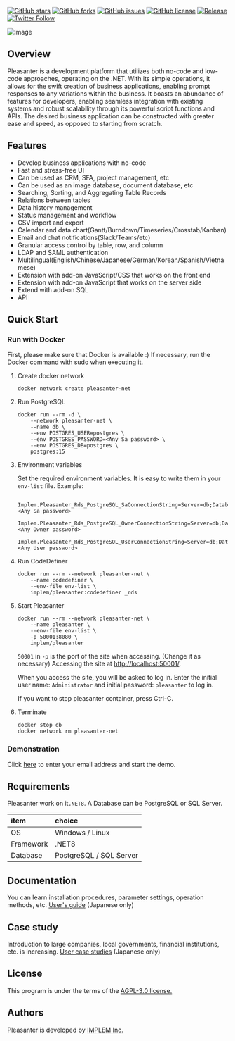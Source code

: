 ﻿[![GitHub stars](https://img.shields.io/github/stars/implem/implem.pleasanter)](https://github.com/implem/implem.pleasanter/stargazers)
[![GitHub forks](https://img.shields.io/github/forks/implem/implem.pleasanter)](https://github.com/implem/implem.pleasanter/network)
[![GitHub issues](https://img.shields.io/github/issues/implem/implem.pleasanter)](https://github.com/implem/implem.pleasanter/issues)
[![GitHub license](https://img.shields.io/github/license/implem/implem.pleasanter)](https://github.com/implem/implem.pleasanter/blob/master/LICENSE)
[![Release](https://img.shields.io/github/v/release/implem/implem.pleasanter?label=release&logo=github&style=flat-square)](https://github.com/implem/implem.pleasanter/releases/latest)
[![Twitter Follow](https://img.shields.io/twitter/follow/pleasanter_oss?style=social)](https://twitter.com/pleasanter_oss)

![image](Implem.Pleasanter/wwwroot/images/logo-version.png)

## Overview

Pleasanter is a development platform that utilizes both no-code and low-code approaches, operating on the .NET. With its simple operations, it allows for the swift creation of business applications, enabling prompt responses to any variations within the business. It boasts an abundance of features for developers, enabling seamless integration with existing systems and robust scalability through its powerful script functions and APIs. The desired business application can be constructed with greater ease and speed, as opposed to starting from scratch.

## Features

- Develop business applications with no-code
- Fast and stress-free UI
- Can be used as CRM, SFA, project management, etc
- Can be used as an image database, document database, etc
- Searching, Sorting, and Aggregating Table Records
- Relations between tables
- Data history management
- Status management and workflow
- CSV import and export
- Calendar and data chart(Gantt/Burndown/Timeseries/Crosstab/Kanban)
- Email and chat notifications(Slack/Teams/etc)
- Granular access control by table, row, and column
- LDAP and SAML authentication
- Multilingual(English/Chinese/Japanese/German/Korean/Spanish/Vietnamese)
- Extension with add-on JavaScript/CSS that works on the front end
- Extension with add-on JavaScript that works on the server side
- Extend with add-on SQL
- API

## Quick Start

### Run with Docker

First, please make sure that Docker is available :)
If necessary, run the Docker command with sudo when executing it.

1. Create docker network

   ```shell
   docker network create pleasanter-net
   ```

1. Run PostgreSQL

   ```shell
   docker run --rm -d \
       --network pleasanter-net \
       --name db \
       --env POSTGRES_USER=postgres \
       --env POSTGRES_PASSWORD=<Any Sa password> \
       --env POSTGRES_DB=postgres \
       postgres:15
   ```

1. Environment variables

   Set the required environment variables. It is easy to write them in your `env-list` file.
   Example:

   ```text
    Implem.Pleasanter_Rds_PostgreSQL_SaConnectionString=Server=db;Database=postgres;UID=postgres;PWD=<Any Sa password>
    Implem.Pleasanter_Rds_PostgreSQL_OwnerConnectionString=Server=db;Database=#ServiceName#;UID=#ServiceName#_Owner;PWD=<Any Owner password>
    Implem.Pleasanter_Rds_PostgreSQL_UserConnectionString=Server=db;Database=#ServiceName#;UID=#ServiceName#_User;PWD=<Any User password>
   ```

1. Run CodeDefiner

   ```shell
   docker run --rm --network pleasanter-net \
       --name codedefiner \
       --env-file env-list \
       implem/pleasanter:codedefiner _rds
   ```

1. Start Pleasanter

   ```shell
   docker run --rm --network pleasanter-net \
       --name pleasanter \
       --env-file env-list \
       -p 50001:8080 \
       implem/pleasanter
   ```

   `50001` in `-p` is the port of the site when accessing. (Change it as necessary)
   Accessing the site at <http://localhost:50001/>.

   When you access the site, you will be asked to log in. Enter the initial user name: `Administrator` and initial password: `pleasanter` to log in.

   If you want to stop pleasanter container, press Ctrl-C.

1. Terminate

   ```shell
   docker stop db
   docker network rm pleasanter-net
   ```

### Demonstration

Click [here](https://demo.pleasanter.org) to enter your email address and start the demo.

## Requirements

Pleasanter work on it`.NET8`. A Database can be PostgreSQL or SQL Server.

|item|choice|
|:----|:----|
|OS|Windows / Linux|
|Framework|.NET8|
|Database|PostgreSQL / SQL Server|

## Documentation
You can learn installation procedures, parameter settings, operation methods, etc.
[User's guide](https://pleasanter.org/manual) (Japanese only)

## Case study
Introduction to large companies, local governments, financial institutions, etc. is increasing.
[User case studies](https://pleasanter.org/cases) (Japanese only)

## License
This program is under the terms of the [AGPL-3.0 license.](https://github.com/Implem/Implem.Pleasanter/blob/main/LICENSE)

## Authors
Pleasanter is developed by [IMPLEM Inc.](https://implem.co.jp)
